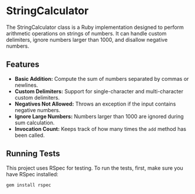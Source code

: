 # StringCalculator

The StringCalculator class is a Ruby implementation designed to perform arithmetic operations on strings of numbers. It can handle custom delimiters, ignore numbers larger than 1000, and disallow negative numbers.

## Features

- **Basic Addition:** Compute the sum of numbers separated by commas or newlines.  
- **Custom Delimiters:** Support for single-character and multi-character custom delimiters.  
- **Negatives Not Allowed:** Throws an exception if the input contains negative numbers.  
- **Ignore Large Numbers:** Numbers larger than 1000 are ignored during sum calculation.  
- **Invocation Count:** Keeps track of how many times the `add` method has been called.  

## Running Tests

This project uses RSpec for testing. To run the tests, first, make sure you have RSpec installed:

```bash
gem install rspec
